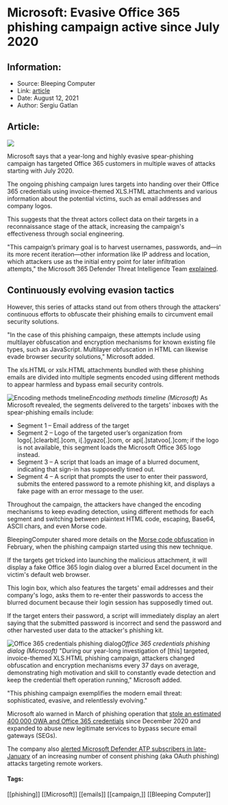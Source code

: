 # Microsoft: Evasive Office 365 phishing campaign active since July 2020
### 

## Information:
+ Source: Bleeping Computer
+ Link: [article](https://www.bleepingcomputer.com/news/microsoft/microsoft-evasive-office-365-phishing-campaign-active-since-july-2020/)
+ Date: August 12, 2021
+ Author: Sergiu Gatlan


## Article:
![](https://www.bleepstatic.com/content/hl-images/2020/11/06/Office-365.jpg)


Microsoft says that a year-long and highly evasive spear-phishing campaign has targeted Office 365 customers in multiple waves of attacks starting with July 2020.


The ongoing phishing campaign lures targets into handing over their Office 365 credentials using invoice-themed XLS.HTML attachments and various information about the potential victims, such as email addresses and company logos.



This suggests that the threat actors collect data on their targets in a reconnaissance stage of the attack, increasing the campaign's effectiveness through social engineering.


"This campaign’s primary goal is to harvest usernames, passwords, and—in its more recent iteration—other information like IP address and location, which attackers use as the initial entry point for later infiltration attempts," the Microsoft 365 Defender Threat Intelligence Team [explained](https://www.microsoft.com/security/blog/2021/08/12/attackers-use-morse-code-other-encryption-methods-in-evasive-phishing-campaign/).


Continuously evolving evasion tactics
-------------------------------------


However, this series of attacks stand out from others through the attackers' continuous efforts to obfuscate their phishing emails to circumvent email security solutions.


"In the case of this phishing campaign, these attempts include using multilayer obfuscation and encryption mechanisms for known existing file types, such as JavaScript. Multilayer obfuscation in HTML can likewise evade browser security solutions," Microsoft added.


The xls.HTML or xslx.HTML attachments bundled with these phishing emails are divided into multiple segments encoded using different methods to appear harmless and bypass email security controls.



![Encoding methods tmeline](https://www.bleepstatic.com/images/news/u/1109292/2021/Encoding-methods-timeline.png)*Encoding methods timeline (Microsoft)*
As Microsoft revealed, the segments delivered to the targets' inboxes with the spear-phishing emails include:


* Segment 1 – Email address of the target
* Segment 2 – Logo of the targeted user’s organization from logo[.]clearbit[.]com, i[.]gyazo[.]com, or api[.]statvoo[.]com; if the logo is not available, this segment loads the Microsoft Office 365 logo instead.
* Segment 3 – A script that loads an image of a blurred document, indicating that sign-in has supposedly timed out.
* Segment 4 – A script that prompts the user to enter their password, submits the entered password to a remote phishing kit, and displays a fake page with an error message to the user.


Throughout the campaign, the attackers have changed the encoding mechanisms to keep evading detection, using different methods for each segment and switching between plaintext HTML code, escaping, Base64, ASCII chars, and even Morse code. 


BleepingComputer shared more details on the [Morse code obfuscation](https://www.bleepingcomputer.com/news/security/new-phishing-attack-uses-morse-code-to-hide-malicious-urls/) in February, when the phishing campaign started using this new technique.


If the targets get tricked into launching the malicious attachment, it will display a fake Office 365 login dialog over a blurred Excel document in the victim's default web browser.


This login box, which also features the targets' email addresses and their company's logo, asks them to re-enter their passwords to access the blurred document because their login session has supposedly timed out.


If the target enters their password, a script will immediately display an alert saying that the submitted password is incorrect and send the password and other harvested user data to the attacker's phishing kit.



![Office 365 credentials phishing dialog](https://www.bleepstatic.com/images/news/u/1109292/2021/Phishing-credentials-dialog-box.png)*Office 365 credentials phishing dialog (Microsoft)*
"During our year-long investigation of [this] targeted, invoice-themed XLS.HTML phishing campaign, attackers changed obfuscation and encryption mechanisms every 37 days on average, demonstrating high motivation and skill to constantly evade detection and keep the credential theft operation running," Microsoft added.


"This phishing campaign exemplifies the modern email threat: sophisticated, evasive, and relentlessly evolving."


Microsoft alo warned in March of phishing operation that [stole an estimated 400,000 OWA and Office 365 credentials](https://www.bleepingcomputer.com/news/security/microsoft-warns-of-phishing-attacks-bypassing-email-gateways/) since December 2020 and expanded to abuse new legitimate services to bypass secure email gateways (SEGs).


The company also [alerted Microsoft Defender ATP subscribers in late-January](https://www.bleepingcomputer.com/news/security/microsoft-warns-of-increasing-oauth-office-365-phishing-attacks/) of an increasing number of consent phishing (aka OAuth phishing) attacks targeting remote workers.




#### Tags:
[[phishing]] [[Microsoft]] [[emails]] [[campaign,]] [[Bleeping Computer]]
